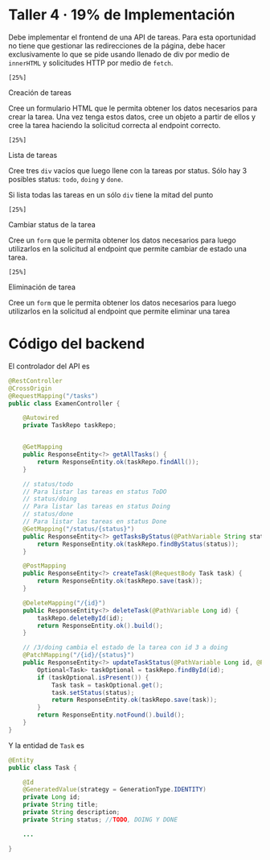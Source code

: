 # Taller 4 · 19% de Implementación
Debe implementar el frontend de una API de tareas. Para esta oportunidad no tiene que gestionar las redirecciones de la página, debe hacer exclusivamente lo que se pide usando llenado de div por medio de `innerHTML` y solicitudes HTTP por medio de `fetch`.

`[25%]` 

Creación de tareas

Cree un formulario HTML que le permita obtener los datos necesarios para crear la tarea. Una vez tenga estos datos, cree un objeto a partir de ellos y cree la tarea haciendo la solicitud correcta al endpoint correcto.

`[25%]` 

Lista de tareas

Cree tres `div` vacíos que luego llene con la tareas por status. Sólo hay 3 posibles status: `todo`, `doing` y `done`.

Si lista todas las tareas en un sólo `div` tiene la mitad del punto

`[25%]` 

Cambiar status de la tarea

Cree un `form` que le permita obtener los datos necesarios para luego utilizarlos en la solicitud al endpoint que permite cambiar de estado una tarea.

`[25%]` 

Eliminación de tarea

Cree un `form` que le permita obtener los datos necesarios para luego utilizarlos en la solicitud al endpoint que permite eliminar una tarea

# Código del backend

El controlador del API es
```java
@RestController
@CrossOrigin
@RequestMapping("/tasks")
public class ExamenController {

    @Autowired
    private TaskRepo taskRepo;


    @GetMapping
    public ResponseEntity<?> getAllTasks() {
        return ResponseEntity.ok(taskRepo.findAll());
    }

    // status/todo
    // Para listar las tareas en status ToDO
    // status/doing
    // Para listar las tareas en status Doing
    // status/done
    // Para listar las tareas en status Done
    @GetMapping("/status/{status}")
    public ResponseEntity<?> getTasksByStatus(@PathVariable String status) {
        return ResponseEntity.ok(taskRepo.findByStatus(status));
    }

    @PostMapping
    public ResponseEntity<?> createTask(@RequestBody Task task) {
        return ResponseEntity.ok(taskRepo.save(task));
    }

    @DeleteMapping("/{id}")
    public ResponseEntity<?> deleteTask(@PathVariable Long id) {
        taskRepo.deleteById(id);
        return ResponseEntity.ok().build();
    }

    // /3/doing cambia el estado de la tarea con id 3 a doing
    @PatchMapping("/{id}/{status}")
    public ResponseEntity<?> updateTaskStatus(@PathVariable Long id, @PathVariable String status) {
        Optional<Task> taskOptional = taskRepo.findById(id);
        if (taskOptional.isPresent()) {
            Task task = taskOptional.get();
            task.setStatus(status);
            return ResponseEntity.ok(taskRepo.save(task));
        }
        return ResponseEntity.notFound().build();
    }
}
```

Y la entidad de `Task` es
```java
@Entity
public class Task {

    @Id
    @GeneratedValue(strategy = GenerationType.IDENTITY)
    private Long id;
    private String title;
    private String description;
    private String status; //TODO, DOING Y DONE

    ...

}
```
